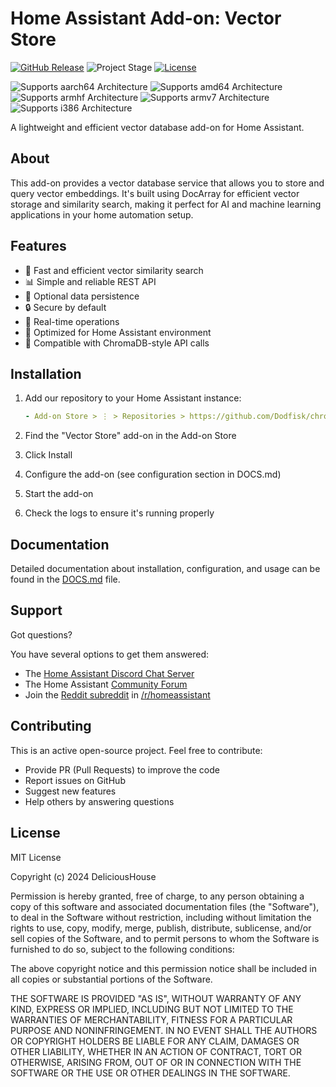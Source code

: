 # Home Assistant Add-on: Vector Store

[![GitHub Release][releases-shield]][releases]
![Project Stage][project-stage-shield]
[![License][license-shield]](LICENSE.md)

![Supports aarch64 Architecture][aarch64-shield]
![Supports amd64 Architecture][amd64-shield]
![Supports armhf Architecture][armhf-shield]
![Supports armv7 Architecture][armv7-shield]
![Supports i386 Architecture][i386-shield]

A lightweight and efficient vector database add-on for Home Assistant.

## About

This add-on provides a vector database service that allows you to store and query vector embeddings. It's built using DocArray for efficient vector storage and similarity search, making it perfect for AI and machine learning applications in your home automation setup.

## Features

- 🚀 Fast and efficient vector similarity search
- 📊 Simple and reliable REST API
- 💾 Optional data persistence
- 🔒 Secure by default
- 📝 Real-time operations
- 🎯 Optimized for Home Assistant environment
- 🔄 Compatible with ChromaDB-style API calls

## Installation

1. Add our repository to your Home Assistant instance:
   ```yaml
   - Add-on Store > ⋮ > Repositories > https://github.com/Dodfisk/chromadb-addon
   ```

2. Find the "Vector Store" add-on in the Add-on Store
3. Click Install
4. Configure the add-on (see configuration section in DOCS.md)
5. Start the add-on
6. Check the logs to ensure it's running properly

## Documentation

Detailed documentation about installation, configuration, and usage can be found in the [DOCS.md](DOCS.md) file.

## Support

Got questions?

You have several options to get them answered:

- The [Home Assistant Discord Chat Server][discord]
- The Home Assistant [Community Forum][forum]
- Join the [Reddit subreddit][reddit] in [/r/homeassistant][reddit]

## Contributing

This is an active open-source project. Feel free to contribute:

- Provide PR (Pull Requests) to improve the code
- Report issues on GitHub
- Suggest new features
- Help others by answering questions

## License

MIT License

Copyright (c) 2024 DeliciousHouse

Permission is hereby granted, free of charge, to any person obtaining a copy
of this software and associated documentation files (the "Software"), to deal
in the Software without restriction, including without limitation the rights
to use, copy, modify, merge, publish, distribute, sublicense, and/or sell
copies of the Software, and to permit persons to whom the Software is
furnished to do so, subject to the following conditions:

The above copyright notice and this permission notice shall be included in all
copies or substantial portions of the Software.

THE SOFTWARE IS PROVIDED "AS IS", WITHOUT WARRANTY OF ANY KIND, EXPRESS OR
IMPLIED, INCLUDING BUT NOT LIMITED TO THE WARRANTIES OF MERCHANTABILITY,
FITNESS FOR A PARTICULAR PURPOSE AND NONINFRINGEMENT. IN NO EVENT SHALL THE
AUTHORS OR COPYRIGHT HOLDERS BE LIABLE FOR ANY CLAIM, DAMAGES OR OTHER
LIABILITY, WHETHER IN AN ACTION OF CONTRACT, TORT OR OTHERWISE, ARISING FROM,
OUT OF OR IN CONNECTION WITH THE SOFTWARE OR THE USE OR OTHER DEALINGS IN THE
SOFTWARE.

[aarch64-shield]: https://img.shields.io/badge/aarch64-yes-green.svg
[amd64-shield]: https://img.shields.io/badge/amd64-yes-green.svg
[armhf-shield]: https://img.shields.io/badge/armhf-yes-green.svg
[armv7-shield]: https://img.shields.io/badge/armv7-yes-green.svg
[i386-shield]: https://img.shields.io/badge/i386-yes-green.svg
[discord]: https://discord.gg/c5DvZ4e
[forum]: https://community.home-assistant.io
[reddit]: https://reddit.com/r/homeassistant
[releases]: https://github.com/DeliciousHouse/chromadb-addon/releases
[releases-shield]: https://img.shields.io/github/release/DeliciousHouse/chromadb-addon.svg
[license-shield]: https://img.shields.io/github/license/DeliciousHouse/chromadb-addon.svg
[project-stage-shield]: https://img.shields.io/badge/project%20stage-experimental-yellow.svg
